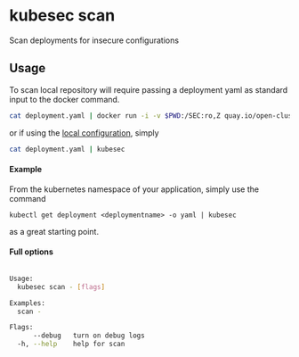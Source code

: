 # kubesec scan
Scan deployments for insecure configurations

## Usage
To scan local repository will require passing a deployment yaml as standard input to the docker command.
```bash
cat deployment.yaml | docker run -i -v $PWD:/SEC:ro,Z quay.io/open-cluster-management/sec:latest kubesec scan -
```

or if using the [local configuration](../../README.md#local-configuration), simply
```bash
cat deployment.yaml | kubesec
```
#### Example
From the kubernetes namespace of your application, simply use the command 
```
kubectl get deployment <deploymentname> -o yaml | kubesec
```
as a great starting point.


#### Full options
```bash

Usage:
  kubesec scan - [flags]

Examples:
  scan - 

Flags:
      --debug   turn on debug logs
  -h, --help    help for scan

```

